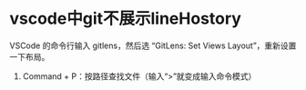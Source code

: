 # vscode中git不展示lineHostory

VSCode 的命令行输入 gitlens，然后选 “GitLens: Set Views Layout”，重新设置一下布局。

1. Command + P：按路径查找文件（输入“>”就变成输入命令模式）